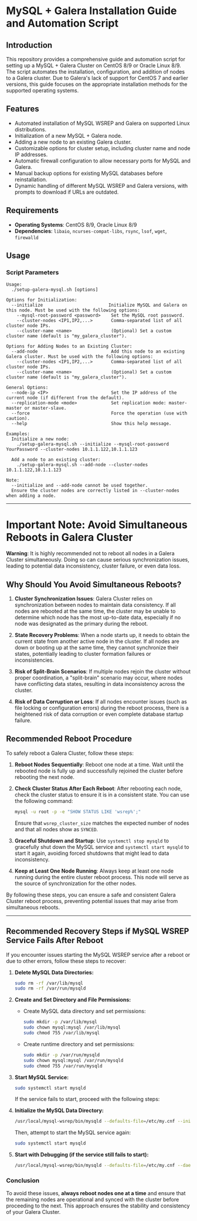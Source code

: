 # MySQL + Galera Installation Guide and Automation Script

## Introduction

This repository provides a comprehensive guide and automation script for setting up a MySQL + Galera Cluster on CentOS 8/9 or Oracle Linux 8/9. The script automates the installation, configuration, and addition of nodes to a Galera cluster. Due to Galera's lack of support for CentOS 7 and earlier versions, this guide focuses on the appropriate installation methods for the supported operating systems.

## Features

- Automated installation of MySQL WSREP and Galera on supported Linux distributions.
- Initialization of a new MySQL + Galera node.
- Adding a new node to an existing Galera cluster.
- Customizable options for cluster setup, including cluster name and node IP addresses.
- Automatic firewall configuration to allow necessary ports for MySQL and Galera.
- Manual backup options for existing MySQL databases before reinstallation.
- Dynamic handling of different MySQL WSREP and Galera versions, with prompts to download if URLs are outdated.

## Requirements

- **Operating Systems**: CentOS 8/9, Oracle Linux 8/9
- **Dependencies**: `libaio`, `ncurses-compat-libs`, `rsync`, `lsof`, `wget`, `firewalld`

## Usage

### Script Parameters

```plaintext
Usage:
  ./setup-galera-mysql.sh [options]

Options for Initialization:
  --initialize                         Initialize MySQL and Galera on this node. Must be used with the following options:
    --mysql-root-password <password>    Set the MySQL root password.
    --cluster-nodes <IP1,IP2,...>       Comma-separated list of all cluster node IPs.
    --cluster-name <name>               (Optional) Set a custom cluster name (default is "my_galera_cluster").

Options for Adding Nodes to an Existing Cluster:
  --add-node                            Add this node to an existing Galera cluster. Must be used with the following options:
    --cluster-nodes <IP1,IP2,...>       Comma-separated list of all cluster node IPs.
    --cluster-name <name>               (Optional) Set a custom cluster name (default is "my_galera_cluster").

General Options:
  --node-ip <IP>                        Set the IP address of the current node (if different from the default).
  --replication-mode <mode>             Set replication mode: master-master or master-slave.
  --force                               Force the operation (use with caution).
  --help                                Show this help message.

Examples:
  Initialize a new node:
    ./setup-galera-mysql.sh --initialize --mysql-root-password YourPassword --cluster-nodes 10.1.1.122,10.1.1.123

  Add a node to an existing cluster:
    ./setup-galera-mysql.sh --add-node --cluster-nodes 10.1.1.122,10.1.1.123

Note:
  --initialize and --add-node cannot be used together.
  Ensure the cluster nodes are correctly listed in --cluster-nodes when adding a node.
```

---


# Important Note: Avoid Simultaneous Reboots in Galera Cluster

**Warning**: It is highly recommended not to reboot all nodes in a Galera Cluster simultaneously. Doing so can cause serious synchronization issues, leading to potential data inconsistency, cluster failure, or even data loss.

## Why Should You Avoid Simultaneous Reboots?

1. **Cluster Synchronization Issues**: Galera Cluster relies on synchronization between nodes to maintain data consistency. If all nodes are rebooted at the same time, the cluster may be unable to determine which node has the most up-to-date data, especially if no node was designated as the primary during the reboot.

2. **State Recovery Problems**: When a node starts up, it needs to obtain the current state from another active node in the cluster. If all nodes are down or booting up at the same time, they cannot synchronize their states, potentially leading to cluster formation failures or inconsistencies.

3. **Risk of Split-Brain Scenarios**: If multiple nodes rejoin the cluster without proper coordination, a "split-brain" scenario may occur, where nodes have conflicting data states, resulting in data inconsistency across the cluster.

4. **Risk of Data Corruption or Loss**: If all nodes encounter issues (such as file locking or configuration errors) during the reboot process, there is a heightened risk of data corruption or even complete database startup failure.

## Recommended Reboot Procedure

To safely reboot a Galera Cluster, follow these steps:

1. **Reboot Nodes Sequentially**: Reboot one node at a time. Wait until the rebooted node is fully up and successfully rejoined the cluster before rebooting the next node.

2. **Check Cluster Status After Each Reboot**: After rebooting each node, check the cluster status to ensure it is in a consistent state. You can use the following command:

   ```bash
   mysql -u root -p -e "SHOW STATUS LIKE 'wsrep%';"
   ```

   Ensure that `wsrep_cluster_size` matches the expected number of nodes and that all nodes show as `SYNCED`.

3. **Graceful Shutdown and Startup**: Use `systemctl stop mysqld` to gracefully shut down the MySQL service and `systemctl start mysqld` to start it again, avoiding forced shutdowns that might lead to data inconsistency.

4. **Keep at Least One Node Running**: Always keep at least one node running during the entire cluster reboot process. This node will serve as the source of synchronization for the other nodes.

By following these steps, you can ensure a safe and consistent Galera Cluster reboot process, preventing potential issues that may arise from simultaneous reboots.

---

## Recommended Recovery Steps if MySQL WSREP Service Fails After Reboot

If you encounter issues starting the MySQL WSREP service after a reboot or due to other errors, follow these steps to recover:

1. **Delete MySQL Data Directories:**

   ```bash
   sudo rm -rf /var/lib/mysql
   sudo rm -rf /var/run/mysqld
   ```

2. **Create and Set Directory and File Permissions:**

   - Create MySQL data directory and set permissions:

     ```bash
     sudo mkdir -p /var/lib/mysql
     sudo chown mysql:mysql /var/lib/mysql
     sudo chmod 755 /var/lib/mysql
     ```

   - Create runtime directory and set permissions:

     ```bash
     sudo mkdir -p /var/run/mysqld
     sudo chown mysql:mysql /var/run/mysqld
     sudo chmod 755 /var/run/mysqld
     ```

3. **Start MySQL Service:**

   ```bash
   sudo systemctl start mysqld
   ```

   If the service fails to start, proceed with the following steps:

4. **Initialize the MySQL Data Directory:**

   ```bash
   /usr/local/mysql-wsrep/bin/mysqld --defaults-file=/etc/my.cnf --initialize-insecure --user=mysql --console -v
   ```

   Then, attempt to start the MySQL service again:

   ```bash
   sudo systemctl start mysqld
   ```

5. **Start with Debugging (if the service still fails to start):**

   ```bash
   /usr/local/mysql-wsrep/bin/mysqld --defaults-file=/etc/my.cnf --daemonize --pid-file=/var/run/mysqld/mysqld.pid --user=mysql --console -v
   ```

### Conclusion

To avoid these issues, **always reboot nodes one at a time** and ensure that the remaining nodes are operational and synced with the cluster before proceeding to the next. This approach ensures the stability and consistency of your Galera Cluster.
